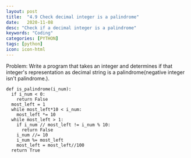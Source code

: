 ```yaml
---
layout: post
title:  "4.9 Check decimal integer is a palindrome"
date:   2020-11-08
desc: "Check if a decimal integer is a palindrome"
keywords: "Coding"
categories: [PYTHON]
tags: [python]
icon: icon-html
---
```


Problem: Write a program that takes an integer and determines if that integer's representation as decimal string is a palindrome(negative integer isn't palindrome.).

```
def is_palindrome(i_num):
  if i_num < 0:
    return False
  most_left = 1
  while most_left*10 < i_num:
    most_left *= 10
  while most_left > 1:
    if i_num // most_left != i_num % 10:
      return False
    i_num //= 10
    i_num %= most_left
    most_left = most_left//100
  return True
```
